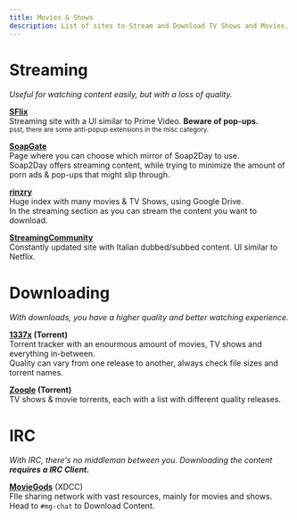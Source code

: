 ```yaml
---
title: Movies & Shows
description: List of sites to Stream and Download TV Shows and Movies.
---
```


# Streaming
*Useful for watching content easily, but with a loss of quality.*

[**SFlix**](https://sflix.to/home)  
Streaming site with a UI similar to Prime Video. **Beware of pop-ups.**  
<sub>psst, there are some anti-popup extensions in the misc category.</sub>

[**SoapGate**](https://soapgate.org/)  
Page where you can choose which mirror of Soap2Day to use.  
Soap2Day offers streaming content, while trying to minimize the amount of porn ads & pop-ups that might slip through.

[**rinzry**](https://rinzry.stream/)  
Huge index with many movies & TV Shows, using Google Drive.  
In the streaming section as you can stream the content you want to download. <!-- I'm not sure what that's supposed to mean - glibg10b --->

[**StreamingCommunity**](https://streamingcommunity.video/)  
Constantly updated site with Italian dubbed/subbed content. UI similar to Netflix.

# Downloading
*With downloads, you have a higher quality and better watching experience.*

**[1337x](https://1337x.to) (Torrent)**  
Torrent tracker with an enourmous amount of movies, TV shows and everything in-between.  
Quality can vary from one release to another, always check file sizes and torrent names.  

**[Zooqle](https://zooqle.com/) (Torrent)**  
TV shows & movie torrents, each with a list with different quality releases.

# IRC
*With IRC, there's no middleman between you. Downloading the content **requires a IRC Client.***

[**MovieGods**](irc://irc.abjects.net/MOVIEGODS) (XDCC)  
FIle sharing network with vast resources, mainly for movies and shows. Head to `#mg-chat` to Download Content.
